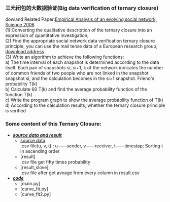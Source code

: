 ### 三元闭包的大数据验证(Big data verification of ternary closure)
dowland Related Paper:[Empirical Analysis of an evolving social network, Science 2006](https://github.com/JeriYang/Verification-of-Ternary-Closure/blob/master/Empirical%20Analysis%20of%20an%20evolving%20social%20network.pdf)<br>
(1) Converting the qualitative description of the ternary closure into an expression of quantitative investigation;<br>
(2) Find the appropriate social network data verification ternary closure principle, you can use the mail tense data of a European research group, [download address](http://snap.stanford.edu/data/email-Eu-core-temporal.html)<br>
(3) Write an algorithm to achieve the following functions:<br>
a) The time interval of each snapshot is determined according to the data itself. Each pair of snapshots si, si+1, k of the network indicates the number of common friends of two people who are not linked in the snapshot snapshot si, and the calculation becomes in the si+1 snapshot. Friend's probability T(k)<br>
b) Calculate 60 T(k) and find the average probability function of the function T(k)<br>
c) Write the program graph to show the average probability function of T(k)<br>
d) According to the calculation results, whether the ternary closure principle is verified<br>

### Some content of this Ternary Closure:
* [***source data and result***](https://github.com/JeriYang/Verification-of-Ternary-Closure/tree/master/source_data_and_result)
  * [source data](https://github.com/JeriYang/Verification-of-Ternary-Closure/raw/master/source_data_and_result/email-Eu-core-temporal.csv)<br>
  .csv file(u, v, t) : u——sender, v——receiver, t——timestap; Sorting t in ascending order<br>
  * [result]<br>
  .csv file get fifty times probability<br>
  * [result_slove]<br>
  .csv file after get aveage from every column in result.csv<br>
* [***code***](https://github.com/JeriYang/Verification-of-Ternary-Closure/tree/master/code)
  * [main.py]
  * [curve_fit.py]
  * [curve_fit2.py]